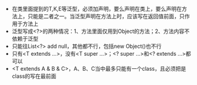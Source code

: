 - 在类里面提到的T,K,E等泛型，必须加声明，要么声明在类上，要么声明在方法上，只能是二者之一。当泛型声明在方法上时，应该写在返回值前面，只作用于方法上
- 泛型写成<?>的两种情况：1、方法里面仅用到Object的方法；2、方法内容不依赖于泛型
- 只能往List<?> add null，其他都不行，包括new Object()也不行
- 只有\<T extends ...>，没有\<T super ...>；<? super ...>和<? extends ...>都可以
- <T extends A & B & C>，A、B、C当中最多只能有一个class，且必须把是class的写在最前面
